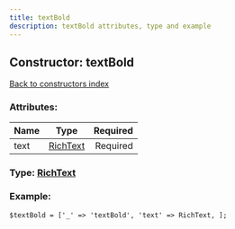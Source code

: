 ```yaml
---
title: textBold
description: textBold attributes, type and example
---
```

## Constructor: textBold  
[Back to constructors index](index.md)



### Attributes:

| Name     |    Type       | Required |
|----------|:-------------:|---------:|
|text|[RichText](../types/RichText.md) | Required|



### Type: [RichText](../types/RichText.md)


### Example:

```
$textBold = ['_' => 'textBold', 'text' => RichText, ];
```  

